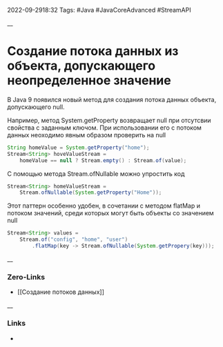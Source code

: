 2022-09-2918:32
Tags: #Java #JavaCoreAdvanced #StreamAPI 

__
# Создание потока данных из объекта, допускающего неопределенное значение
В Java 9 появился новый метод для создания потока данных объекта, допускающего null. 

Например, метод System.getProperty возвращает null при отсутсвии свойства с заданным ключом. При использовании его с потоком данных неоходимо явным образом проверить на null
```java
String homeValue = System.getProperty("home");
Stream<String> hoveValueStream = 
	homeValue == null ? Stream.empty() : Stream.of(value);
```
С помощью метода Stream.ofNullable можно упростить код
```java
Stream<String> homeValueStream = 
	Stream.ofNullable(System.getProperty("Home"));
```
Этот паттерн особенно удобен, в сочетании с методом flatMap и потоком значений, среди которых могут быть объекты со значением null
```java
Stream<String> values =
	Stream.of("config", "home", "user")
		.flatMap(key -> Stream.ofNullable(System.getPropery(key)));
```
__
### Zero-Links
- [[Создание потоков данных]]

__
### Links
- 

